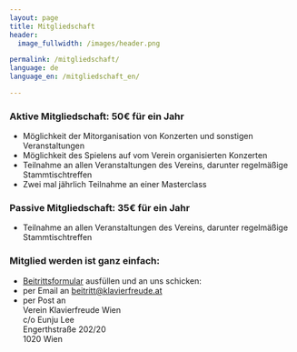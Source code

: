 ```yaml
---
layout: page
title: Mitgliedschaft
header:
  image_fullwidth: /images/header.png

permalink: /mitgliedschaft/
language: de
language_en: /mitgliedschaft_en/

---
```


### Aktive Mitgliedschaft: 50€ für ein Jahr

* Möglichkeit der Mitorganisation von Konzerten und sonstigen Veranstaltungen
* Möglichkeit des Spielens auf vom Verein organisierten Konzerten
* Teilnahme an allen Veranstaltungen des Vereins, darunter regelmäßige Stammtischtreffen
* Zwei mal jährlich Teilnahme an einer Masterclass

### Passive Mitgliedschaft: 35€ für ein Jahr

* Teilnahme an allen Veranstaltungen des Vereins, darunter regelmäßige Stammtischtreffen



### Mitglied werden ist ganz einfach:
- <a href="verein-klavierfreude-beitrittsformular.pdf">Beitrittsformular</a> ausfüllen und an uns schicken:
- per Email an beitritt@klavierfreude.at
- per Post  an <br>
   Verein Klavierfreude Wien<br>
   c/o Eunju Lee<br>
   Engerthstraße 202/20<br>
   1020 Wien

